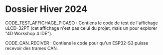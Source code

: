 <h1>Dossier Hiver 2024</h1>


CODE_TEST_AFFICHAGE_PICASO : Contiens le code de test de l'affichage uLCD-32PT (cet affichage n'est pas celui du projet, mais un pour explorer "4D Workshop 4 IDE").



CODE_CAN_RECIVER : Contiens le code pour qu'un ESP32-S3 puisse recevoir des trames CAN.

